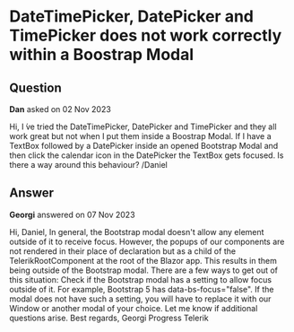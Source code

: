 # DateTimePicker, DatePicker and TimePicker does not work correctly within a Boostrap Modal

## Question

**Dan** asked on 02 Nov 2023

Hi, I ́ve tried the DateTimePicker, DatePicker and TimePicker and they all work great but not when I put them inside a Boostrap Modal. If I have a TextBox followed by a DatePicker inside an opened Bootstrap Modal and then click the calendar icon in the DatePicker the TextBox gets focused. Is there a way around this behaviour? /Daniel

## Answer

**Georgi** answered on 07 Nov 2023

Hi, Daniel, In general, the Bootstrap modal doesn't allow any element outside of it to receive focus. However, the popups of our components are not rendered in their place of declaration but as a child of the TelerikRootComponent at the root of the Blazor app. This results in them being outside of the Bootstrap modal. There are a few ways to get out of this situation: Check if the Bootstrap modal has a setting to allow focus outside of it. For example, Bootstrap 5 has data-bs-focus="false". If the modal does not have such a setting, you will have to replace it with our Window or another modal of your choice. Let me know if additional questions arise. Best regards, Georgi Progress Telerik
